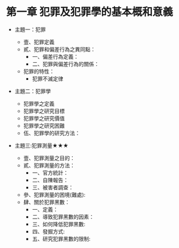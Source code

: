 # 第一章 犯罪及犯罪學的基本概和意義 

* 主題一：犯罪
  * 壹、犯罪定義
  * 貳、犯罪和偏差行為之異同點： 
    * 一、偏差行為定義：
    * 二、犯罪與偏差行為的關係：
  * 犯罪的特性：
    * 犯罪不滅定律

* 主題二：犯罪學
  * 犯罪學之定義
  * 犯罪學之研究目標
  * 犯罪學之研究價值
  * 犯罪學之研究困難
  * 伍、犯罪學的研究方法：

* 主題三:犯罪測量★★★
  * 壹、犯罪測量之目的：
  * 貳、犯罪測量的方法：
    * 一、官方統計：
    * 二、自陳報告：
    * 三、被害者調查：
  * 參、犯罪測量的困境(難處):
  * 肆、關於犯罪黑數：
    * 一、定義：
    * 二、導致犯罪黑數的因素：
    * 三、如何降低犯罪黑數:
    * 四、發掘方式:
    * 五、研究犯罪黑數的限制:
